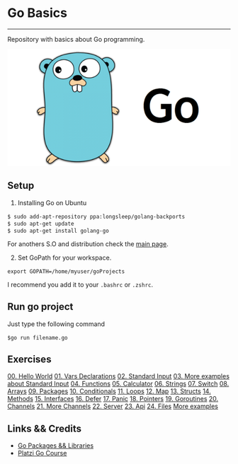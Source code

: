 # Go Basics
---
Repository with basics about Go programming.

![Go Logo](go.png)

## Setup

1. Installing Go on Ubuntu
```shell
$ sudo add-apt-repository ppa:longsleep/golang-backports
$ sudo apt-get update
$ sudo apt-get install golang-go
```

For anothers S.O and distribution check the [main page](https://golang.org/).

2. Set GoPath for your workspace.
```
export GOPATH=/home/myuser/goProjects
```

I recommend you add it to your `.bashrc` or `.zshrc`.

## Run go project

Just type the following command
```
$go run filename.go
```

## Exercises

[00. Hello World](goexercises/00.helloworld.go)
[01. Vars Declarations](goexercises/01.varsdeclarations.go)
[02. Standard Input](goexercises/02.standardinput.go)
[03. More examples about Standard Input](goexercises/03.standardinput.func.go)
[04. Functions](goexercises/04.functions.go)
[05. Calculator](goexercises/05.calculator.go)
[06. Strings](goexercises/06.strings.go)
[07. Switch](goexercises/07.switch.go)
[08. Arrays](goexercises/08.arrays.go)
[09. Packages](goexercises/09.packages.go)
[10. Conditionals](goexercises/10.conditionals.go)
[11. Loops](goexercises/11.loops.go)
[12. Map](goexercises/12.map.go)
[13. Structs](goexercises/13.structs.go)
[14. Methods](goexercises/14.methods.go)
[15. Interfaces](goexercises/15.interfaces.go)
[16. Defer](goexercises/16.defer.go)
[17. Panic](goexercises/17.panic.go)
[18. Pointers](goexercises/18.pointers.go)
[19. Goroutines](goexercises/19.goroutines.go)
[20. Channels](goexercises/20.channels.go)
[21. More Channels](goexercises/21.morechannels.go)
[22. Server](goexercises/22.server.go)
[23. Api](goexercises/23.api.go)
[24. Files](goexercises/24.files.go)
[More examples](goexercises/main.go)



Links && Credits
---

- [Go Packages && Libraries](https://golang.org/pkg/)
- [Platzi Go Course](https://platzi.com/clases/go-basico/)

